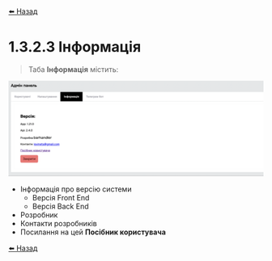 <a href="javascript:void(0)" onclick="history.back()">⬅️ Назад</a>

# 1.3.2.3 Інформація

> Таба **Інформація** містить:

![](../_media/admin-panel-info.png ':no-zoom')

- Інформація про версію системи
  - Версія Front End
  - Версія Back End
- Розробник
- Контакти розробників
- Посилання на цей **Посібник користувача**

<a href="javascript:void(0)" onclick="history.back()">⬅️ Назад</a>